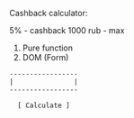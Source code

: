 Cashback calculator:

5% - cashback
1000 rub - max

1. Pure function
2. DOM (Form)

```
-----------------
|               |
-----------------

  [ Calculate ]
```
